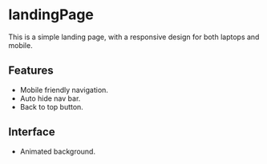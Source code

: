 # landingPage
This is a simple landing page, with a responsive design for both laptops and mobile. 

## Features
- Mobile friendly navigation.
- Auto hide nav bar.
- Back to top button.

## Interface
- Animated background.
